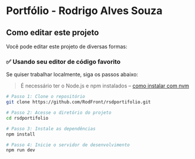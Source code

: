 # Portfólio - Rodrigo Alves Souza

## Como editar este projeto

Você pode editar este projeto de diversas formas:

### ✅ Usando seu editor de código favorito

Se quiser trabalhar localmente, siga os passos abaixo:

> É necessário ter o Node.js e npm instalados – [como instalar com nvm](https://github.com/nvm-sh/nvm#installing-and-updating)

```sh
# Passo 1: Clone o repositório
git clone https://github.com/RodFront/rsdportifolio.git

# Passo 2: Acesse o diretório do projeto
cd rsdportifolio

# Passo 3: Instale as dependências
npm install

# Passo 4: Inicie o servidor de desenvolvimento
npm run dev
